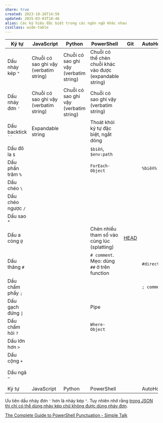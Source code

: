 ```yaml
---
share: true
created: 2023-10-26T14:59
updated: 2025-03-03T18:48
alias: Các ký hiệu đặc biệt trong các ngôn ngữ khác nhau
cssClass: wide-table
---
```

| Ký tự               | JavaScript                             | Python                                 | PowerShell                                                | Git                               | AutoHotKey   | CSS                           | CMD     | SQL | Bash | LaTeX |
| ------------------- | -------------------------------------- | -------------------------------------- | --------------------------------------------------------- | --------------------------------- | ------------ | ----------------------------- | ------- | --- | ---- | ----- |
| Dấu nháy kép `"`    | Chuỗi có sao ghi vậy (verbatim string) | Chuỗi có sao ghi vậy (verbatim string) | Chuỗi có thể chèn chuỗi khác vào được (expandable string) |                                   |              |                               |         |     |      |       |
| Dấu nháy đơn `'`    | Chuỗi có sao ghi vậy (verbatim string) | Chuỗi có sao ghi vậy (verbatim string) | Chuỗi có sao ghi vậy (verbatim string)                    |                                   |              |                               |         |     |      |       |
| Dấu backtick ` `` ` | Expandable string                      |                                        | Thoát khỏi ký tự đặc biệt, ngắt dòng                      |                                   |              |                               |         |     |      |       |
| Dấu đô la `$`       |                                        |                                        | `$biến`, `$env:path`                                      |                                   |              |                               |         |     |      |       |
| Dấu phần trăm `%`   |                                        |                                        | `ForEach-Object`                                          |                                   | `%biến%`     |                               | `%biến` |     |      |       |
| Dấu chéo `\`        |                                        |                                        |                                                           |                                   |              |                               |         |     |      |       |
| Dấu chéo ngược `/`  |                                        |                                        |                                                           |                                   |              |                               |         |     |      |       |
| Dấu sao `*`         |                                        |                                        |                                                           |                                   |              |                               |         |     |      |       |
| Dấu a còng `@`      |                                        |                                        | Chèn nhiều tham số vào cùng lúc (splatting)               | [HEAD](../../%F0%9F%94%A0K%C3%BD%20t%E1%BB%B1,%20v%C4%83n%20b%E1%BA%A3n.%20Qu%E1%BA%A3n%20l%C3%BD,%20vi%E1%BA%BFt%20v%C3%A0%20xu%E1%BA%A5t%20b%E1%BA%A3n%20n%E1%BB%99i%20dung/%C4%90%E1%BB%93ng%20b%E1%BB%99,%20sao%20l%C6%B0u/Git/Commit/HEAD%20l%C3%A0%20commit%20hi%E1%BB%87n%20t%E1%BA%A1i.md) |              | Scope                         |         |     |      |       |
| Dấu thăng `#`       |                                        |                                        | `# comment`. Mẹo: dùng `##` ở trên function               |                                   | `#directive` |                               |         |     |      |       |
| Dấu chấm phẩy `;`   |                                        |                                        |                                                           |                                   | `; comment`  |                               |         |     |      |       |
| Dấu gạch đứng `\|`  |                                        |                                        | Pipe                                                      |                                   |              |                               |         |     |      |       |
| Dấu chấm hỏi `?`    |                                        |                                        | `Where-Object`                                            |                                   |              |                               |         |     |      |       |
| Dấu lớn hơn `>`     |                                        |                                        |                                                           |                                   |              | Child combinator              |         |     |      |       |
| Dấu cộng `+`        |                                        |                                        |                                                           |                                   |              | Next-sibling combinator       |         |     |      |       |
| Dấu ngã `~`         |                                        |                                        |                                                           |                                   |              | Subsequent-sibling combinator |         |     |      |       |
| Ký tự               | JavaScript                             | Python                                 | PowerShell                                                |                                   | AutoHotKey   | CSS                           | CMD     | SQL | Bash | LaTeX |



Ưu tiên dấu nháy đơn `'` hơn là nháy kép `"`. Tuy nhiên nhớ rằng [trong JSON thì chỉ có thể dùng nháy kép chứ không được dùng nháy đơn](../../%F0%9F%93%8AT%E1%BB%95%20ch%E1%BB%A9c,%20ph%C3%A2n%20t%C3%ADch%20d%E1%BB%AF%20li%E1%BB%87u/%C4%90%E1%BB%8Bnh%20d%E1%BA%A1ng%20d%E1%BB%AF%20li%E1%BB%87u/C%C3%B3%20c%E1%BA%A5u%20tr%C3%BAc/V%C4%83n%20b%E1%BA%A3n/JSON/JSON%20kh%C3%B4ng%20cho%20ph%C3%A9p%20%C4%91%E1%BB%83%20d%C6%B0%20d%E1%BA%A5u%20ph%E1%BA%A9y,%20kh%C3%B4ng%20c%C3%B3%20comment,%20thu%E1%BB%99c%20t%C3%ADnh%20ph%E1%BA%A3i%20%C4%91%C6%B0%E1%BB%A3c%20%C4%91%C3%B3ng%20trong%20ngo%E1%BA%B7c%20k%C3%A9p.md).

[The Complete Guide to PowerShell Punctuation - Simple Talk](https://www.red-gate.com/simple-talk/sysadmin/powershell/the-complete-guide-to-powershell-punctuation/)

